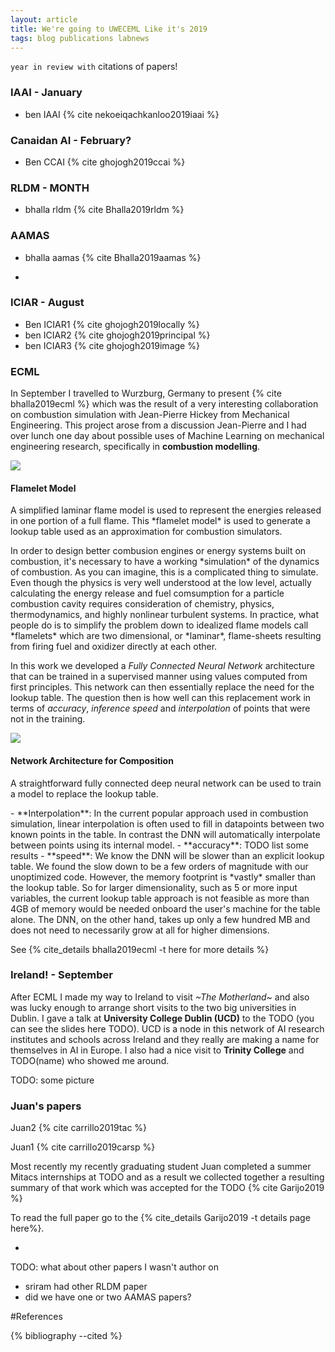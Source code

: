 ```yaml
---
layout: article
title: We're going to UWECEML Like it's 2019
tags: blog publications labnews 
---
```


`year in review with` citations of papers!



### IAAI - January

- ben IAAI {% cite nekoeiqachkanloo2019iaai %}

### Canaidan AI - February?

- Ben CCAI {% cite ghojogh2019ccai %}

### RLDM - MONTH

- bhalla rldm {% cite Bhalla2019rldm %}

### AAMAS

- bhalla aamas {% cite Bhalla2019aamas %}

- 

### ICIAR - August

- Ben ICIAR1 {% cite ghojogh2019locally %}
- ben ICIAR2 {% cite ghojogh2019principal %}
- ben ICIAR3 {% cite ghojogh2019image %}

### ECML



In September I travelled to Wurzburg, Germany to present {% cite bhalla2019ecml %} which was the result of a very interesting collaboration on combustion simulation with Jean-Pierre Hickey from Mechanical Engineering. This project arose from a discussion Jean-Pierre and I had over lunch one day about possible uses of Machine Learning on mechanical engineering research, specifically in **combustion modelling**. 
<div class="item">
  <div class="item__image">
    <img class="image image--lg" src="/assets/ECML2019/combustion1.png" />
</div>
  <div class="item__content">
    <div class="item__header">
      <h4>Flamelet Model</h4>
    </div>
        <div class="item__description">
      <p>
        A simplified laminar flame model is used to represent the energies released in one portion of a full flame. This *flamelet model* is used to generate a lookup table used as an approximation for combustion simulators.
      </p>
    </div>
  </div>
</div>
In order to design better combusion engines or energy systems built on combustion, it's necessary to have a working *simulation* of the dynamics of combustion. As you can imagine, this is a complicated thing to simulate. Even though the physics is very well understood at the low level, actually calculating the energy release and fuel comsumption for a particle combustion cavity requires consideration of chemistry, physics, thermodynamics, and highly nonlinear turbulent systems. In practice, what people do is to simplify the problem down to idealized flame models call *flamelets* which are two dimensional, or *laminar*, flame-sheets resulting from firing fuel and oxidizer directly at each other. 


In this work we developed a *Fully Connected Neural Network* architecture that can be trained in a supervised manner using values computed from first principles. This network can then essentially replace the need for the lookup table. The question then is how well can this replacement work in terms of *accuracy*, *inference speed* and *interpolation* of points that were not in the training. 
<div class="item">
  <div class="item__image">
    <img class="image image--lg" src="/assets/ECML2019/combustionnetwork.png" />
</div>
  <div class="item__content">
    <div class="item__header">
      <h4>Network Architecture for Composition</h4>
    </div>
        <div class="item__description">
      <p>
        A straightforward fully connected deep neural network can be used to train a model to replace the lookup table.
      </p>
    </div>
  </div>
</div>
- **Interpolation**: In the current popular approach used in combustion simulation, linear interpolation is often used to fill in datapoints between two known points in the table. In contrast the DNN will automatically interpolate between points using its internal model.
- **accuracy**: TODO list some results
- **speed**: We know the DNN will be slower than an explicit lookup table. We found the slow down to be a few orders of magnitude with our unoptimized code. However, the memory footprint is *vastly* smaller than the lookup table. So for larger dimensionality, such as 5 or more input variables, the current lookup table approach is not feasible as more than 4GB of memory would be needed onboard the user's machine for the table alone. The DNN, on the other hand, takes up only a few hundred MB and does not need to necessarily grow at all for higher dimensions. 

See {% cite_details bhalla2019ecml -t here for more details %} 

### Ireland! - September

After ECML I made my way to Ireland to visit *~The Motherland~* and also was lucky enough to arrange short visits to the two big universities in Dublin. I gave a talk at **University College Dublin (UCD)** to the TODO (you can see the slides here TODO). UCD is a node in this network of AI research institutes and schools across Ireland and they really are making a name for themselves in AI in Europe. I also had a nice visit to **Trinity College** and TODO(name) who showed me around. 

TODO: some picture

### Juan's papers



Juan2 {% cite carrillo2019tac %}

Juan1 {% cite carrillo2019carsp %}

Most recently my recently graduating student Juan completed a summer Mitacs internships at TODO and as a result we collected together a resulting summary of that work which was accepted for the TODO  {% cite Garijo2019 %}

To read the full paper go to the {% cite_details Garijo2019 -t details page here%}.

- 

TODO: what about other papers I wasn't author on
- sriram had other RLDM paper
- did we have one or two AAMAS papers?




#References

{% bibliography --cited %}
